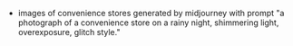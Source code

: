 - images of convenience stores generated by midjourney with prompt "a photograph of a convenience store on a rainy night, shimmering light, overexposure, glitch style."
